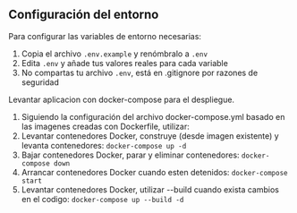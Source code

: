 ## Configuración del entorno

Para configurar las variables de entorno necesarias:

1. Copia el archivo `.env.example` y renómbralo a `.env`
2. Edita `.env` y añade tus valores reales para cada variable
3. No compartas tu archivo `.env`, está en .gitignore por razones de seguridad

Levantar aplicacion con docker-compose para el despliegue.
1. Siguiendo la configuración del archivo docker-compose.yml basado en las imagenes creadas con Dockerfile, utilizar: 
2. Levantar contenedores Docker, construye (desde imagen existente) y levanta contenedores: 
`docker-compose up -d`
3. Bajar contenedores Docker, parar y eliminar contenedores: 
`docker-compose down`
4. Arrancar contenedores Docker cuando esten detenidos:
`docker-compose start`
5. Levantar contenedores Docker, utilizar --build cuando exista cambios en el codigo: 
`docker-compose up --build -d`

